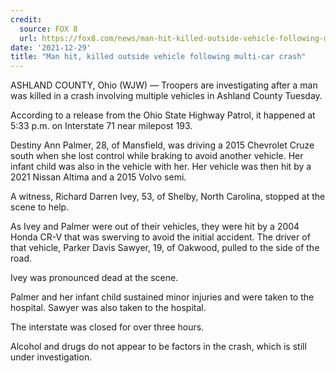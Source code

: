 ```yaml
---
credit:
  source: FOX 8
  url: https://fox8.com/news/man-hit-killed-outside-vehicle-following-multi-car-crash/
date: '2021-12-29'
title: "Man hit, killed outside vehicle following multi-car crash"
---
```

ASHLAND COUNTY, Ohio (WJW) — Troopers are investigating after a man was killed in a crash involving multiple vehicles in Ashland County Tuesday.

According to a release from the Ohio State Highway Patrol, it happened at 5:33 p.m. on Interstate 71 near milepost 193.

Destiny Ann Palmer, 28, of Mansfield, was driving a 2015 Chevrolet Cruze south when she lost control while braking to avoid another vehicle. Her infant child was also in the vehicle with her. Her vehicle was then hit by a 2021 Nissan Altima and a 2015 Volvo semi.

A witness, Richard Darren Ivey, 53, of Shelby, North Carolina, stopped at the scene to help.

As Ivey and Palmer were out of their vehicles, they were hit by a 2004 Honda CR-V that was swerving to avoid the initial accident. The driver of that vehicle, Parker Davis Sawyer, 19, of Oakwood, pulled to the side of the road.

Ivey was pronounced dead at the scene.

Palmer and her infant child sustained minor injuries and were taken to the hospital. Sawyer was also taken to the hospital.

The interstate was closed for over three hours.

Alcohol and drugs do not appear to be factors in the crash, which is still under investigation.

